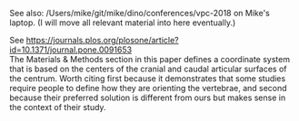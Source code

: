See also: /Users/mike/git/mike/dino/conferences/vpc-2018 on Mike's laptop.
(I will move all relevant material into here eventually.)

See https://journals.plos.org/plosone/article?id=10.1371/journal.pone.0091653  
The Materials & Methods section in this paper defines a coordinate system that is based on the centers of the cranial and caudal articular surfaces of the centrum. Worth citing first because it demonstrates that some studies require people to define how they are orienting the vertebrae, and second because their preferred solution is different from ours but makes sense in the context of their study.

